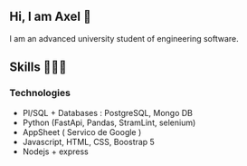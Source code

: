 ## Hi, I am Axel 👋
I am an advanced university student of engineering software. 

## Skills 👩🏾‍💻
### Technologies 
- Pl/SQL + Databases : PostgreSQL, Mongo DB
- Python (FastApi, Pandas, StramLint, selenium)
- AppSheet ( Servico de Google )
- Javascript, HTML, CSS, Boostrap 5
- Nodejs + express


